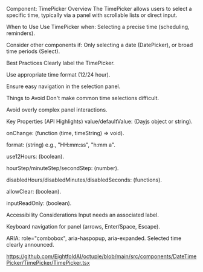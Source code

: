 Component: TimePicker
Overview
The TimePicker allows users to select a specific time, typically via a panel with scrollable lists or direct input.    

When to Use
Use TimePicker when: Selecting a precise time (scheduling, reminders).    

Consider other components if: Only selecting a date (DatePicker), or broad time periods (Select).    

Best Practices
Clearly label the TimePicker.    

Use appropriate time format (12/24 hour).    

Ensure easy navigation in the selection panel.    

Things to Avoid
Don't make common time selections difficult.    

Avoid overly complex panel interactions.    

Key Properties (API Highlights)
value/defaultValue: (Dayjs object or string).    

onChange: (function (time, timeString) => void).    

format: (string) e.g., "HH:mm:ss", "h:mm a".    

use12Hours: (boolean).    

hourStep/minuteStep/secondStep: (number).    

disabledHours/disabledMinutes/disabledSeconds: (functions).    

allowClear: (boolean).    

inputReadOnly: (boolean).    

Accessibility Considerations
Input needs an associated label.    

Keyboard navigation for panel (arrows, Enter/Space, Escape).    

ARIA: role="combobox", aria-haspopup, aria-expanded. Selected time clearly announced. 

https://github.com/EightfoldAI/octuple/blob/main/src/components/DateTimePicker/TimePicker/TimePicker.tsx